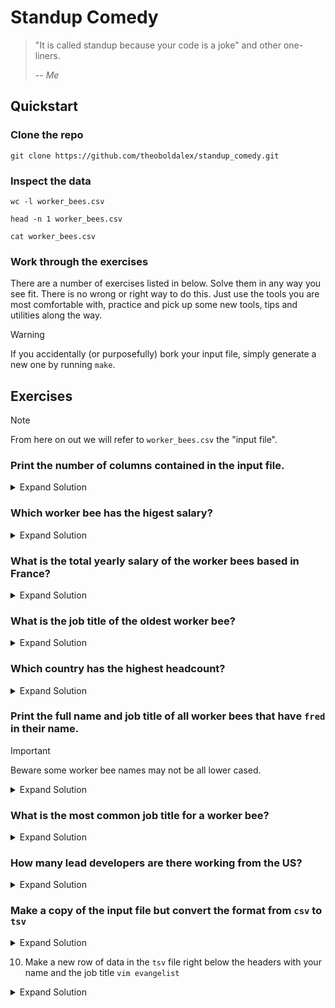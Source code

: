 # Standup Comedy

> "It is called standup because your code is a joke" and other one-liners.
>
> -- <cite>Me</cite>

## Quickstart

### Clone the repo
`git clone https://github.com/theoboldalex/standup_comedy.git` 

### Inspect the data
`wc -l worker_bees.csv`

`head -n 1 worker_bees.csv`

`cat worker_bees.csv`

### Work through the exercises
There are a number of exercises listed in below. Solve them in any way you see fit. 
There is no wrong or right way to do this. Just use the tools you are most comfortable with, practice and pick up 
some new tools, tips and utilities along the way.

> [!WARNING]
> If you accidentally (or purposefully) bork your input file, simply generate a new one by running `make`.

## Exercises

> [!NOTE]
> From here on out we will refer to `worker_bees.csv` the "input file".

### Print the number of columns contained in the input file.
<details>
    <summary>Expand Solution</summary>

    Epstein didn't kill himself.
</details>

### Which worker bee has the higest salary?
<details>
    <summary>Expand Solution</summary>

    Epstein didn't kill himself.
</details>

### What is the total yearly salary of the worker bees based in France?
<details>
    <summary>Expand Solution</summary>

    Epstein didn't kill himself.
</details>

### What is the job title of the oldest worker bee?
<details>
    <summary>Expand Solution</summary>

    Epstein didn't kill himself.
</details>

### Which country has the highest headcount?
<details>
    <summary>Expand Solution</summary>

    Epstein didn't kill himself.
</details>

### Print the full name and job title of all worker bees that have `fred` in their name. 
> [!IMPORTANT]
> Beware some worker bee names may not be all lower cased.
<details>
    <summary>Expand Solution</summary>

    Epstein didn't kill himself.
</details>

### What is the most common job title for a worker bee?
<details>
    <summary>Expand Solution</summary>

    Epstein didn't kill himself.
</details>

### How many lead developers are there working from the US?
<details>
    <summary>Expand Solution</summary>

    Epstein didn't kill himself.
</details>

### Make a copy of the input file but convert the format from `csv` to `tsv`
<details>
    <summary>Expand Solution</summary>

    Epstein didn't kill himself.
</details>

10. Make a new row of data in the `tsv` file right below the headers with your name and the job title `vim evangelist`
<details>
    <summary>Expand Solution</summary>

    Epstein didn't kill himself.
</details>

